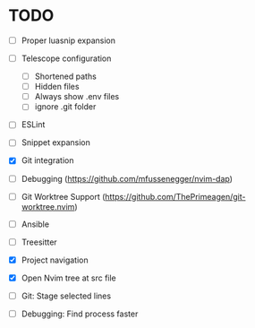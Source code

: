 # TODO

- [ ] Proper luasnip expansion
- [ ] Telescope configuration
  - [ ] Shortened paths
  - [ ] Hidden files
  - [ ] Always show .env files
  - [ ] ignore .git folder
- [ ] ESLint
- [ ] Snippet expansion
- [x] Git integration
- [ ] Debugging (https://github.com/mfussenegger/nvim-dap)
- [ ] Git Worktree Support (https://github.com/ThePrimeagen/git-worktree.nvim)
- [ ] Ansible
- [ ] Treesitter
- [x] Project navigation
- [x] Open Nvim tree at src file
- [ ] Git: Stage selected lines
- [ ] Debugging: Find process faster


